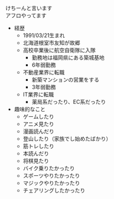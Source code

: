 けちーんと言います  
アフロやってます

- 経歴
  - 1991/03/21生まれ
  - 北海道根室市友知が故郷
  - 高校卒業後に航空自衛隊に入隊
    - 勤務地は福岡県にある築城基地
    - 6年弱勤務
  - 不動産業界に転職
    - 新築マンションの営業をする
    - 3年弱勤務
  - IT業界に転職
    - 薬局系だったり、EC系だったり 
- 趣味的なこと
  - ゲームしたり
  - アニメ見たり 
  - 漫画読んだり
  - 登山したり（家族でし始めたばかり）
  - 筋トレしたり
  - 本読んだり
  - 将棋見たり
  - バイク乗りたかったり
  - スポーツやりたかったり
  - マジックやりたかったり
  - チェアリングしたかったり 
